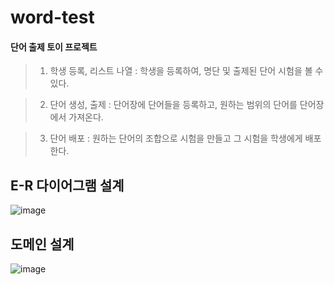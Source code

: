 # word-test
#### 단어 출제 토이 프로젝트

>1. 학생 등록, 리스트 나열 : 학생을 등록하여, 명단 및 출제된 단어 시험을 볼 수 있다.

>2. 단어 생성, 출제 : 단어장에 단어들을 등록하고, 원하는 범위의 단어를 단어장에서 가져온다.

>3. 단어 배포 : 원하는 단어의 조합으로 시험을 만들고 그 시험을 학생에게 배포한다.

## E-R 다이어그램 설계
![image](https://github.com/riceCakeSsamanKo/word-test/assets/121627245/fd706eae-f63e-46fc-9f16-db945afd307e)

## 도메인 설계
![image](https://github.com/riceCakeSsamanKo/Word-Test/assets/121627245/f089de65-05c4-42d9-9202-6b2b60cf8aa8)




